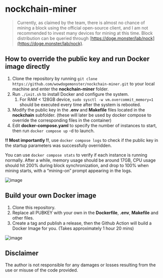 # nockchain-miner

> Currently, as claimed by the team, there is almost no chance of mining a block using the official open-source client, and I am not recommended to invest many devices for mining at this time.
> Block distribution can be queried through [https://doge.monster/lab/nock](https://doge.monster/lab/nock).

## How to override the public key and run Docker image directly

1. Clone the repository by running `git clone https://github.com/wowdogemonster/nockchain-miner.git` to your local machine and enter the **nockchain-miner** folder.
1. Run `./init.sh` to install Docker and configure the system.
   1. For RAM < 128GB device, `sudo sysctl -w vm.overcommit_memory=1` should be executed every time after the system is rebooted.
1. Modify the public key in the **.env** and **Makefile** files located in the **nockchain** subfolder. (these will later be used by docker compose to override the corresponding files in the container)
1. Edit **docker-compose.yaml** to specify the number of instances to start, then run `docker compose up` -d to launch.

**!! Most importantly !!**, use `docker compose logs` to check if the public key in the startup parameters was successfully overridden. 

You can use `docker compose stats` to verify if each instance is running normally. After a while, memory usage should be around 17GB, CPU usage should hit 200% during block synchronization, and drop to 100% when mining starts, with a “mining-on” prompt appearing in the logs.

![image](https://github.com/user-attachments/assets/a70935da-4a94-4dd7-ba8e-4298817225b2)

## Build your own Docker image

1. Clone this repository.
1. Replace all PUBKEY with your own in the **Dockerfile**, **.env**, **Makefile** and other files.
1. Create a tag and publish a release, then the Github Action will build a Docker Image for you. (Takes approximately 1 hour 20 mins)

![image](https://github.com/user-attachments/assets/6bf5bc1d-d151-4f53-87c6-56a300eb9b1c)

## Disclaimer

The author is not responsible for any damages or losses resulting from the use or misuse of the code provided.
